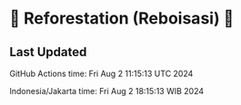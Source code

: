 
# 🌳 Reforestation (Reboisasi) 🌲

## Last Updated

GitHub Actions time: Fri Aug  2 11:15:13 UTC 2024

Indonesia/Jakarta time: Fri Aug  2 18:15:13 WIB 2024
